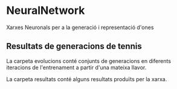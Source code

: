 # NeuralNetwork
Xarxes Neuronals per a la generació i representació d'ones

## Resultats de generacions de tennis

La carpeta evolucions conté conjunts de generacions en diferents iteracions de l'entrenament a partir d'una mateixa llavor.

La carpeta resultats conté alguns resultats produïts per la xarxa.
